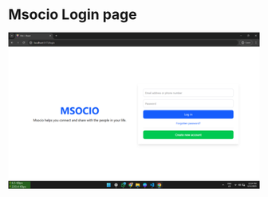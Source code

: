 # Msocio Login page

![Msocio](https://github.com/manishkumar632/prodigy/blob/main/social-media-app/images/Screenshot1.png)